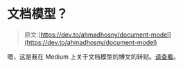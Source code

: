# 文档模型？

> 原文:[https://dev.to/ahmadhosny/document-model](https://dev.to/ahmadhosny/document-model)

嗯，这是我在 Medium 上关于文档模型的博文的转贴。[请查看](https://medium.com/@compuhosny/oh-no-document-model-why-couldnt-you-say-json-from-the-beginning-8c9018213e4a)。